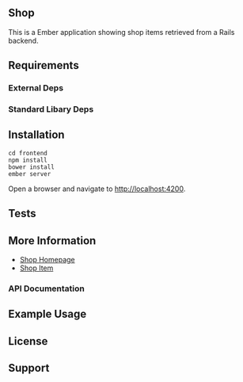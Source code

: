 ## Shop

This is a Ember application showing shop items retrieved from a Rails backend.

## Requirements


### External Deps


### Standard Libary Deps


## Installation

    cd frontend
    npm install
    bower install
    ember server

Open a browser and navigate to [http://localhost:4200](http://localhost:4200).


## Tests


## More Information

* [Shop Homepage](http://startbootstrap.com/shop-homepage)
* [Shop Item](http://startbootstrap.com/shop-item)

### API Documentation


## Example Usage

## License

## Support
